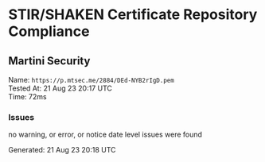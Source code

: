# STIR/SHAKEN Certificate Repository Compliance

## Martini Security

Name: `https://p.mtsec.me/2884/DEd-NYB2rIgD.pem`\
Tested At: 21 Aug 23 20:17 UTC\
Time: 72ms

### Issues

no warning, or error, or notice date level issues were found

Generated: 21 Aug 23 20:18 UTC